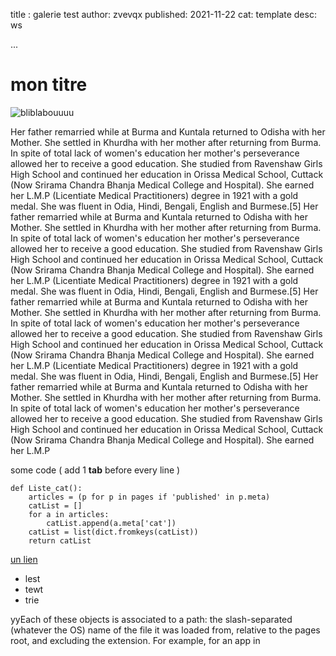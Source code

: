 title : galerie test
author: zvevqx
published: 2021-11-22
cat: template
desc: ws

...




# mon titre 


![bliblabouuuu](https://cdn3.photoblogstop.com/wp-content/uploads/2012/07/Sierra_HDR_DFX8048_2280x819_Q40_wm_mini-1726x819__-1140x541.jpg)

Her father remarried while at Burma and Kuntala returned to Odisha with her Mother. She settled in Khurdha with her mother after returning from Burma. In spite of total lack of women's education her mother's perseverance allowed her to receive a good education. She studied from Ravenshaw Girls High School and continued her education in Orissa Medical School, Cuttack (Now Srirama Chandra Bhanja Medical College and Hospital). She earned her L.M.P (Licentiate Medical Practitioners) degree in 1921 with a gold medal. She was fluent in Odia, Hindi, Bengali, English and Burmese.[5] Her father remarried while at Burma and Kuntala returned to Odisha with her Mother. She settled in Khurdha with her mother after returning from Burma. In spite of total lack of women's education her mother's perseverance allowed her to receive a good education. She studied from Ravenshaw Girls High School and continued her education in Orissa Medical School, Cuttack (Now Srirama Chandra Bhanja Medical College and Hospital). She earned her L.M.P (Licentiate Medical Practitioners) degree in 1921 with a gold medal. She was fluent in Odia, Hindi, Bengali, English and Burmese.[5] Her father remarried while at Burma and Kuntala returned to Odisha with her Mother. She settled in Khurdha with her mother after returning from Burma. In spite of total lack of women's education her mother's perseverance allowed her to receive a good education. She studied from Ravenshaw Girls High School and continued her education in Orissa Medical School, Cuttack (Now Srirama Chandra Bhanja Medical College and Hospital). She earned her L.M.P (Licentiate Medical Practitioners) degree in 1921 with a gold medal. She was fluent in Odia, Hindi, Bengali, English and Burmese.[5] Her father remarried while at Burma and Kuntala returned to Odisha with her Mother. She settled in Khurdha with her mother after returning from Burma. In spite of total lack of women's education her mother's perseverance allowed her to receive a good education. She studied from Ravenshaw Girls High School and continued her education in Orissa Medical School, Cuttack (Now Srirama Chandra Bhanja Medical College and Hospital). She earned her L.M.P

some code  ( add 1 **tab** before every line )

    def Liste_cat():
        articles = (p for p in pages if 'published' in p.meta)
        catList = []
        for a in articles:
            catList.append(a.meta['cat'])
        catList = list(dict.fromkeys(catList))
        return catList 


[un lien](https://google.com)

- lest
- tewt
- trie



yyEach of these objects is associated to a path: the slash-separated (whatever the OS) name of the file it was loaded from, relative to the pages root, and excluding the extension. For example, for an app in 
